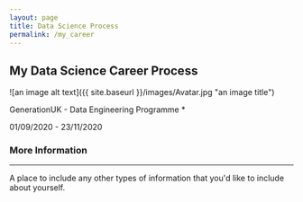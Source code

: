 ```yaml
---
layout: page
title: Data Science Process
permalink: /my_career
---
```


**My Data Science Career Process**
----
![an image alt text]({{ site.baseurl }}/images/Avatar.jpg "an image title")

GenerationUK - Data Engineering Programme
*

01/09/2020 - 23/11/2020

### More Information
----
A place to include any other types of information that you'd like to include about yourself.
